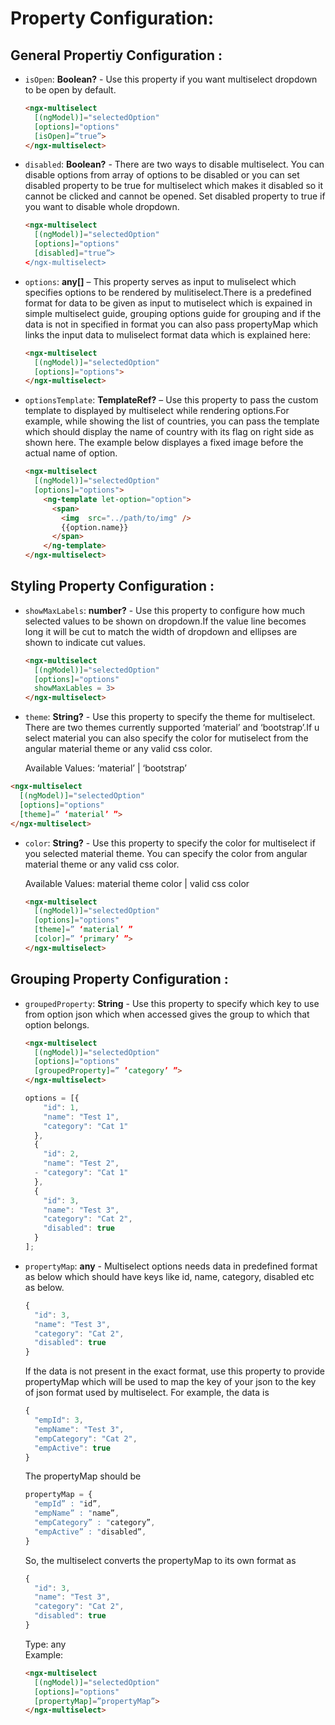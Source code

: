 # Property Configuration:

## General  Propertiy Configuration :

- `isOpen`: **Boolean?** -
Use this property if you want multiselect dropdown to be open by default.  

  ```html
  <ngx-multiselect 
    [(ngModel)]="selectedOption"
    [options]="options"
    [isOpen]=”true”>
  </ngx-multiselect>
  ```

- `disabled`: **Boolean?** -
  There are two ways to disable multiselect. You can disable options from array of options to be disabled or you can set disabled property to be true for multiselect which makes it disabled so it cannot be clicked and cannot be opened.
  	Set disabled property to true if you want to disable whole dropdown.  

  ```html
  <ngx-multiselect 
    [(ngModel)]="selectedOption"
    [options]="options"
    [disabled]="true”>
  </ngx-multiselect>
  ```

- `options`: **any[]** –
This property serves as input to muliselect which specifies options to be rendered by mulitiselect.There is a predefined format for data to be given as input to mutiselect which is expained in simple multiselect guide, grouping options guide for grouping and if the data is not in specified in format you can also pass propertyMap which links the input data to muliselect format data which is explained here:                     
  
  ```html
  <ngx-multiselect 
    [(ngModel)]="selectedOption"
    [options]="options">
  </ngx-multiselect>
  ```

- `optionsTemplate`: **TemplateRef<any>?** –
Use this property to pass the custom template to displayed by multiselect while rendering options.For example, while showing the list of countries, you can pass the template which should display the name of country with its flag on right side as shown here. The example below displayes a fixed image before the actual name of option.  
 
  ```html
  <ngx-multiselect 
    [(ngModel)]="selectedOption"
    [options]="options">
      <ng-template let-option="option">
        <span>
          <img  src="../path/to/img" />
          {{option.name}}
        </span>	
      </ng-template>
  </ngx-multiselect>
  ```
 
## Styling Property Configuration :

- `showMaxLabels`: **number?** -
Use this property to configure how much selected values to be shown on dropdown.If the value line becomes long it will be cut to match the width of dropdown and ellipses are shown to indicate cut values.

  ```html 
  <ngx-multiselect
    [(ngModel)]="selectedOption"
    [options]="options"
    showMaxLables = 3>
  </ngx-multiselect>
  ```

- `theme`: **String?** -
Use this property to specify the theme for multiselect. There are two themes currently supported ‘material’ and ‘bootstrap’.If u select material you can also specify the color for mutiselect from the angular material theme or any valid  css color.

  Available Values: ‘material’ | ‘bootstrap’  

```html 
<ngx-multiselect 
  [(ngModel)]="selectedOption"
  [options]="options"
  [theme]=” ‘material’ ”>
</ngx-multiselect>
```

- `color`: **String?** -
Use this property to specify the color for multiselect if you selected material theme. You can specify the color from angular material theme or any valid  css color.  

  Available Values: material theme color | valid css color  


  ```html 
  <ngx-multiselect 
    [(ngModel)]="selectedOption"
    [options]="options"
    [theme]=” ‘material’ ”
    [color]=” ‘primary’ ”>
  </ngx-multiselect>
  ```
	
 
## Grouping Property Configuration :
	
- `groupedProperty`: **String** -
Use this property to specify which key to use from option json which when accessed gives the group to which that option belongs.  

  ``` html  
  <ngx-multiselect 
    [(ngModel)]="selectedOption"
    [options]="options"
    [groupedProperty]=” ’category’ ”>
  </ngx-multiselect>
  ```

  ```js 
  options = [{
      "id": 1,
      "name": "Test 1",
      "category": "Cat 1"
    },
    {
      "id": 2,
      "name": "Test 2",
    - "category": "Cat 1"
    },
    {
      "id": 3,
      "name": "Test 3",
      "category": "Cat 2",
      "disabled": true
    }
  ];
  ```

- `propertyMap`: **any** -
Multiselect options needs data in predefined format as below which should have keys like id, name, category, disabled etc as below.  

  ```js
  {
    "id": 3,
    "name": "Test 3",
    "category": "Cat 2",
    "disabled": true
  }
  ```
  If  the data is not present in the exact format, use this property to provide propertyMap which will be used to map the key of your json to the key of json format used by multiselect. For example, the data is
  ```js
  {
    "empId": 3,
    "empName": "Test 3",
    "empCategory": "Cat 2",
    "empActive": true
  }
  ```
  The propertyMap should be
  ```js
  propertyMap = {
    "empId” : "id”,
    "empName” : "name”,
    "empCategory” : "category”,
    "empActive” : "disabled”,
  }
  ```
  So, the multiselect converts the propertyMap to its own format as 
  ```js
  {
    "id": 3,
    "name": "Test 3",
    "category": "Cat 2",
    "disabled": true
  }
  ```
    Type: any  
    Example:  
  ```html 
  <ngx-multiselect 
    [(ngModel)]="selectedOption"
    [options]="options"
    [propertyMap]=”propertyMap”>
  </ngx-multiselect>
  ```
